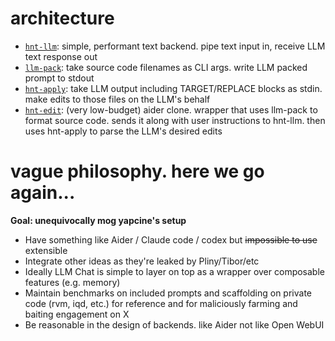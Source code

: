 # architecture

- [`hnt-llm`](./llm/): simple, performant text backend. pipe text input in, receive LLM text response out
- [`llm-pack`](./edit/llm-pack/): take source code filenames as CLI args. write LLM packed prompt to stdout
- [`hnt-apply`](./edit/): take LLM output including TARGET/REPLACE blocks as stdin. make edits to those files on the LLM's behalf
- [`hnt-edit`](./edit/): (very low-budget) aider clone. wrapper that uses llm-pack to format source code. sends it along with user instructions to hnt-llm. then uses hnt-apply to parse the LLM's desired edits

# vague philosophy. here we go again...

**Goal: unequivocally mog yapcine's setup**

- Have something like Aider / Claude code / codex but ~~impossible to use~~
extensible
- Integrate other ideas as they're leaked by Pliny/Tibor/etc
- Ideally LLM Chat is simple to layer on top as a wrapper over composable
features (e.g. memory)
- Maintain benchmarks on included prompts and scaffolding on private code (rvm,
iqd, etc.) for reference and for maliciously farming and baiting engagement on X
- Be reasonable in the design of backends. like Aider not like Open WebUI
